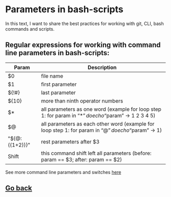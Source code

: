 # Parameters in bash-scripts
In this text, I want to share the best practices for working with git, CLI, bash commands and scripts.

## Regular expressions for working with command line parameters in bash-scripts:

Param | Description
------|--------
$0 | file name
$1 | first parameter
${!#} | last parameter
${10} | more than ninth operator numbers
$* | all parameters as one word (example for loop step 1: for param in “$*” do  echo “$param”  ->  1 2 3 4 5)
$@ | all parameters as each other word  (example for loop step 1: for param in “$@” do  echo “$param”  ->  1)
"${@:$(($1+2))}" | rest parameters after $3
Shift  | this command shift left all parameters (before: param == $3;  after:  param == $2)

See more command line parameters and switches [here](https://habr.com/en/company/ruvds/blog/326328/)

## [Go back](../README.md)